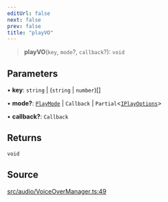 ```yaml
---
editUrl: false
next: false
prev: false
title: "playVO"
---
```


> **playVO**(`key`, `mode`?, `callback`?): `void`

## Parameters

• **key**: `string` \| (`string` \| `number`)[]

• **mode?**: [`PlayMode`](/api/enumerations/playmode/) \| `Callback` \| `Partial`\<[`IPlayOptions`](/api/interfaces/iplayoptions/)\>

• **callback?**: `Callback`

## Returns

`void`

## Source

[src/audio/VoiceOverManager.ts:49](https://github.com/relishinc/dill-pixel/blob/10f512f7f577ca5e74162827f11215b28df5ca97/src/audio/VoiceOverManager.ts#L49)
